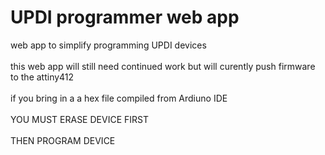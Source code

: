 # UPDI programmer web app

web app to simplify programming UPDI devices 
<br></br>
this web app will still need continued work but will curently push firmware to the attiny412 
<br></br>
if you bring in a a hex file compiled from Ardiuno IDE 
<br></br>
YOU MUST ERASE DEVICE FIRST 
<br></br>
THEN PROGRAM DEVICE

